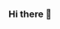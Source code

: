 ### Hi there 👋

<!--
**Dominic-Siino/Dominic-Siino** is a ✨ _special_ ✨ repository because its `README.md` (this file) appears on your GitHub profile.

Here are some ideas to get you started:

- 🔭 I’m currently working on school and python automation.
- 🌱 I’m currently learning math, health and wellness, english, and 3D animation.
- 👯 I’m looking to collaborate on any coding project!
- 🤔 I’m looking for help with 
- 💬 Ask me about anything Python.
- 📫 How to reach me: dominic.siino@student.rjuhsd.us
- ⚡ Fun fact: I love coding!!

